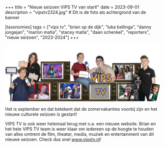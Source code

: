 +++
title = "Nieuw seizoen VIPS TV van start!"
date = 2023-09-01
description = "vipstv2324.jpg" # Dit is de foto als achtergrond van de banner

[taxonomies]
tags = ["vips tv",  "brian op de dijk", "luka bellinga", "danny jongejan", "marlon matla", "stacey matla", "daan schenkel", "reporters", "nieuw seizoen", "2023-2024"]
+++

<img src="/img/blog/vipstv2324.jpg" alt="VIPS TV" width="600" />

Het is september en dat betekent dat de zomervakanties voorbij zijn en het nieuwe culturele seizoen is gestart!

VIPS TV is ook weer helemaal terug met o.a. een nieuwe website. Brian en het hele VIPS TV team is weer klaar om iedereen op de hoogte te houden van alles omtrent de film, theater, media, muziek en entertainment van dit nieuwe seizoen.
Check dus snel www.vipstv.nl!








